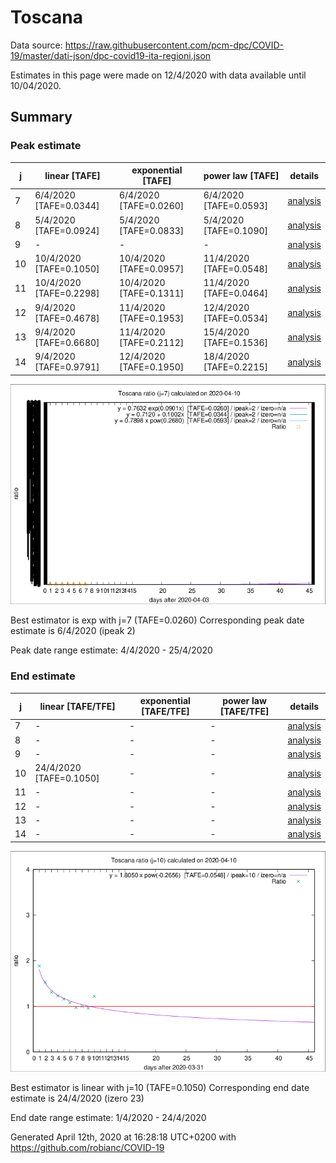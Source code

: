 # Toscana


Data source: https://raw.githubusercontent.com/pcm-dpc/COVID-19/master/dati-json/dpc-covid19-ita-regioni.json

Estimates in this page were made on 12/4/2020 with data available until 10/04/2020.


## Summary 

### Peak estimate 
|j|linear [TAFE]|exponential [TAFE]|power law [TAFE]|details|
|---|----|-----------|---------|-------|
|7|6/4/2020 [TAFE=0.0344]|6/4/2020 [TAFE=0.0260]|6/4/2020 [TAFE=0.0593]|[analysis](COVID-19_toscana_j7_2020-04-10.md)|
|8|5/4/2020 [TAFE=0.0924]|5/4/2020 [TAFE=0.0833]|5/4/2020 [TAFE=0.1090]|[analysis](COVID-19_toscana_j8_2020-04-10.md)|
|9|-|-|-|[analysis](COVID-19_toscana_j9_2020-04-10.md)|
|10|10/4/2020 [TAFE=0.1050]|10/4/2020 [TAFE=0.0957]|11/4/2020 [TAFE=0.0548]|[analysis](COVID-19_toscana_j10_2020-04-10.md)|
|11|10/4/2020 [TAFE=0.2298]|10/4/2020 [TAFE=0.1311]|11/4/2020 [TAFE=0.0464]|[analysis](COVID-19_toscana_j11_2020-04-10.md)|
|12|9/4/2020 [TAFE=0.4678]|11/4/2020 [TAFE=0.1953]|12/4/2020 [TAFE=0.0534]|[analysis](COVID-19_toscana_j12_2020-04-10.md)|
|13|9/4/2020 [TAFE=0.6680]|11/4/2020 [TAFE=0.2112]|15/4/2020 [TAFE=0.1536]|[analysis](COVID-19_toscana_j13_2020-04-10.md)|
|14|9/4/2020 [TAFE=0.9791]|12/4/2020 [TAFE=0.1950]|18/4/2020 [TAFE=0.2215]|[analysis](COVID-19_toscana_j14_2020-04-10.md)|

![best peak estimate](COVID-19_toscana_j7_2020-04-10.png)

Best estimator is exp with j=7 (TAFE=0.0260)
Corresponding peak date estimate is 6/4/2020 (ipeak 2)


Peak date range estimate: 4/4/2020 - 25/4/2020

### End estimate 
|j|linear [TAFE/TFE]|exponential [TAFE/TFE]|power law [TAFE/TFE]|details|
|---|----|-----------|---------|-------|
|7|-|-|-|[analysis](COVID-19_toscana_j7_2020-04-10.md)|
|8|-|-|-|[analysis](COVID-19_toscana_j8_2020-04-10.md)|
|9|-|-|-|[analysis](COVID-19_toscana_j9_2020-04-10.md)|
|10|24/4/2020 [TAFE=0.1050]|-|-|[analysis](COVID-19_toscana_j10_2020-04-10.md)|
|11|-|-|-|[analysis](COVID-19_toscana_j11_2020-04-10.md)|
|12|-|-|-|[analysis](COVID-19_toscana_j12_2020-04-10.md)|
|13|-|-|-|[analysis](COVID-19_toscana_j13_2020-04-10.md)|
|14|-|-|-|[analysis](COVID-19_toscana_j14_2020-04-10.md)|

![best zero estimate](COVID-19_toscana_j10_2020-04-10.png)

Best estimator is linear with j=10 (TAFE=0.1050)
Corresponding end date estimate is 24/4/2020 (izero 23)


End date range estimate: 1/4/2020 - 24/4/2020

Generated April 12th, 2020 at 16:28:18 UTC+0200 with https://github.com/robianc/COVID-19
